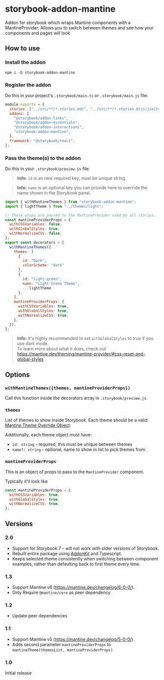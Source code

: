 # storybook-addon-mantine

Addon for storybook which wraps Mantine components with a MantineProvider. Allows you to switch between themes and see how your components and pages will look

## How to use

### Install the addon

```shell
npm i -D storybook-addon-mantine
```

### Register the addon

Do this in your project's `.storybook/main.ts` or `.storybook/main.js` file:

```js
module.exports = {
  stories: ["../src/**/*.stories.mdx", "../src/**/*.stories.@(js|jsx|ts|tsx)"],
  addons: [
    "@storybook/addon-links",
    "@storybook/addon-essentials",
    "@storybook/addon-interactions",
    "storybook-addon-mantine",
  ],
  framework: "@storybook/react",
};
```

### Pass the theme(s) to the addon

Do this in your `.storybook/preview.js` file:

> **Info:** `id` is an new required key, must be unique string.

> **Info:** `name` is an optional key you can provide here to override the name shown in the Storybook panel.

```js
import { withMantineThemes } from "storybook-addon-mantine";
import { lightTheme } from "../themes/light";

// These props are passed to the MantineProvider used by all stories.
const mantineProviderProps = {
  withCSSVariables: false,
  withGlobalStyles: true,
  withNormalizeCSS: false,
};
export const decorators = [
  withMantineThemes({
    themes: [
      { 
        id: "Dark",
        colorScheme: "dark" 
      },
      {
        id: "light-green",
        name: "Light Green Theme",
        ...lightTheme
      },
    ],
    mantineProviderProps: {
      withCSSVariables: true,
      withGlobalStyles: true,
      withNormalizeCSS: true,
    },
  }),
];
```

> **Info:** It's highly recommended to set `withGlobalStyles` to true if you use dark mode.  
> To learn more about what it does, check out https://mantine.dev/theming/mantine-provider/#css-reset-and-global-styles

## Options

### `withMantineThemes({themes, mantineProviderProps})`

Call this function inside the decorators array in `.storybook/preview.js`.

### `themes`

List of themes to show inside Storybook.
Each theme should be a valid [Mantine Theme Override Object](https://mantine.dev/theming/theme-object/#store-theme-override-object-in-a-variable).

Additionally, each theme object must have:

- `id: string` - required, this must be unique between themes
- `name?: string` - optional, name to show in list to pick themes from.

### `mantineProviderProps`

This is an object of props to pass to the `MantineProvider` component.

Typically it'll look like

```js static
const mantineProviderProps = {
  withCSSVariables: true,
  withGlobalStyles: true,
  withNormalizeCSS: true,
};
```

## Versions

### 2.0

- Support for Storybook 7 - will not work with older versions of Storybook.
- Rebuilt entire package using [AddonKit](https://github.com/storybookjs/addon-kit) and Typescript.
- Keeps selected theme consistently when switching between component examples, rather than defaulting back to first theme every time.

### 1.3

- Support Mantine v6 (https://mantine.dev/changelog/6-0-0/).
- Only Require `@mantine/core` as peer dependency

### 1.2

- Update peer dependencies

### 1.1

- Support Mantine v5 (https://mantine.dev/changelog/5-0-0/).
- Adds second parameter `mantineProviderProps` to `mantineTheme(themesList, mantineProviderProps)`

### 1.0

Initial release
